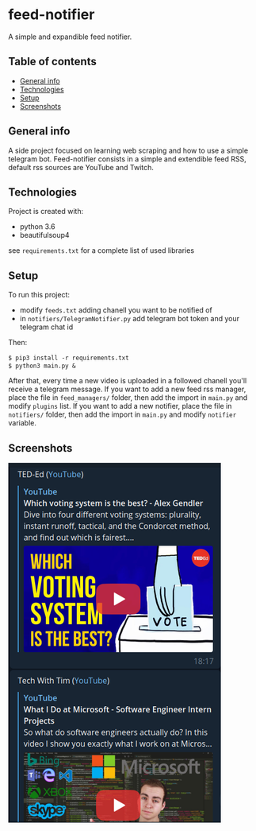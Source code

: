 # feed-notifier
A simple and expandible feed notifier.

## Table of contents
* [General info](#general-info)
* [Technologies](#technologies)
* [Setup](#setup)
* [Screenshots](#screenshots)

## General info
A side project focused on learning web scraping and how to use a simple telegram bot.
Feed-notifier consists in a simple and extendible feed RSS, default rss sources are YouTube and Twitch.
	
## Technologies
Project is created with:
* python 3.6
* beautifulsoup4

see `requirements.txt` for a complete list of used libraries
	
## Setup
To run this project:
* modify `feeds.txt` adding chanell you want to be notified of
* in `notifiers/TelegramNotifier.py` add telegram bot token and your telegram chat id

Then:

```
$ pip3 install -r requirements.txt
$ python3 main.py &
```

After that, every time a new video is uploaded in a followed chanell you'll receive a telegram message.
If you want to add a new feed rss manager, place the file in `feed_managers/` folder, then add the import in `main.py` and modify `plugins` list.
If you want to add a new notifier, place the file in `notifiers/` folder, then add the import in `main.py` and modify `notifier` variable.

## Screenshots
![Screenshot](docs/images/screenshot_1.png)
